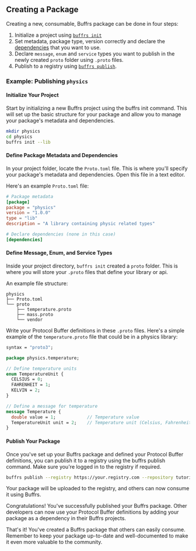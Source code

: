 ## Creating a Package

Creating a new, consumable, Buffrs package can be done in four steps:

1. Initialize a project using [`buffrs init`](../commands/buffrs-init.md)
2. Set metadata, package type, version correctly and declare the
   [dependencies](./dependencies.md) that you want to use.
3. Declare `message`, `enum` and `service` types you want to publish in the
   newly created `proto` folder using `.proto` files.
4. Publish to a registry using [`buffrs publish`](../commands/buffrs-publish.md).

### Example: Publishing `physics`

#### Initialize Your Project

Start by initializing a new Buffrs project using the buffrs init command. This
will set up the basic structure for your package and allow you to manage your
package's metadata and dependencies.

```bash
mkdir physics
cd physics
buffrs init --lib
```

#### Define Package Metadata and Dependencies

In your project folder, locate the `Proto.toml` file. This is where you'll
specify your package's metadata and dependencies. Open this file in a text
editor.

Here's an example `Proto.toml` file:

```toml
# Package metadata
[package]
package = "physics"
version = "1.0.0"
type = "lib"
description = "A library containing physic related types"

# Declare dependencies (none in this case)
[dependencies]
```

#### Define Message, Enum, and Service Types

Inside your project directory, `buffrs init` created a `proto` folder. This is
where you will store your `.proto` files that define your library or api.

An example file structure:

```text
physics
├── Proto.toml
└── proto
    ├── temperature.proto
    ├── mass.proto
    └── vendor
```

Write your Protocol Buffer definitions in these `.proto` files. Here's a simple
example of the `temperature.proto` file that could be in a physics library:

```protobuf
syntax = "proto3";

package physics.temperature;

// Define temperature units
enum TemperatureUnit {
  CELSIUS = 0;
  FAHRENHEIT = 1;
  KELVIN = 2;
}

// Define a message for temperature
message Temperature {
  double value = 1;            // Temperature value
  TemperatureUnit unit = 2;    // Temperature unit (Celsius, Fahrenheit, Kelvin)
}
```

#### Publish Your Package

Once you've set up your Buffrs package and defined your Protocol Buffer
definitions, you can publish it to a registry using the buffrs publish command.
Make sure you're logged in to the registry if required.

```bash
buffrs publish --registry https://your.registry.com --repository tutorial
```

Your package will be uploaded to the registry, and others can now consume it
using Buffrs.

Congratulations! You've successfully published your Buffrs package. Other
developers can now use your Protocol Buffer definitions by adding your package
as a dependency in their Buffrs projects.

That's it! You've created a Buffrs package that others can easily consume.
Remember to keep your package up-to-date and well-documented to make it even
more valuable to the community.
